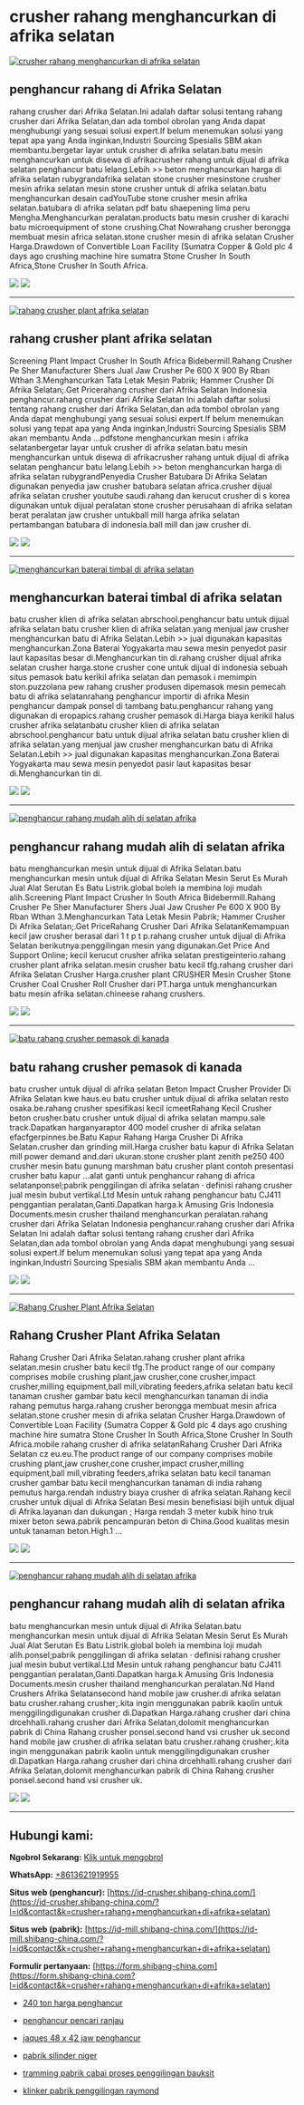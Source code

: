 # crusher rahang menghancurkan di afrika selatan

<a href="https://swt.shibang-china.com/?l=id&img&k=crusher+rahang+menghancurkan+di+afrika+selatan" target="_blank">![crusher rahang menghancurkan di afrika selatan](http://static.shibang-china.com/all-800x300/798.jpg)</a>

## penghancur rahang di Afrika Selatan
rahang crusher dari Afrika Selatan.Ini adalah daftar solusi tentang rahang crusher dari Afrika Selatan,dan ada tombol obrolan yang Anda dapat menghubungi yang sesuai solusi expert.If belum menemukan solusi yang tepat apa yang Anda inginkan,Industri Sourcing Spesialis SBM akan membantu.bergetar layar untuk crusher di afrika selatan.batu mesin menghancurkan untuk disewa di afrikacrusher rahang untuk dijual di afrika selatan penghancur batu lelang.Lebih &gt;&gt; beton menghancurkan harga di afrika selatan rubygrandafrika selatan stone crusher mesinstone crusher mesin afrika selatan mesin stone crusher untuk di afrika selatan.batu menghancurkan desain cadYouTube stone crusher mesin afrika selatan.batubara di afrika selatan pdf batu shaepening lima peru Mengha.Menghancurkan peralatan.products batu mesin crusher di karachi batu microequipment of stone crushing.Chat Nowrahang crusher berongga membuat mesin africa selatan.stone crusher mesin di afrika selatan Crusher Harga.Drawdown of Convertible Loan Facility (Sumatra Copper &amp; Gold plc 4 days ago crushing machine hire sumatra Stone Crusher In South Africa,Stone Crusher In South Africa.


<a href="https://whatsapp.shibangsoft.com/WhatsApp.php" target="_blank" title="WhatsApp">![](http://static.shibang-china.com/icon/whatsapp.png)</a> <a href="https://swt.shibang-china.com/?l=id&icon&k=crusher+rahang+menghancurkan+di+afrika+selatan" target="_blank">![](http://static.shibang-china.com/icon/chat-id.png)</a>

---

<a href="https://swt.shibang-china.com/?l=id&img&k=crusher+rahang+menghancurkan+di+afrika+selatan" target="_blank">![rahang crusher plant afrika selatan](http://static.shibang-china.com/all-800x300/980.jpg)</a>

## rahang crusher plant afrika selatan
Screening Plant Impact Crusher In South Africa Bidebermill.Rahang Crusher Pe Sher Manufacturer Shers Jual Jaw Crusher Pe 600 X 900 By Rban Wthan 3.Menghancurkan Tata Letak Mesin Pabrik; Hammer Crusher Di Afrika Selatan;.Get Pricerahang crusher dari Afrika Selatan Indonesia penghancur.rahang crusher dari Afrika Selatan Ini adalah daftar solusi tentang rahang crusher dari Afrika Selatan,dan ada tombol obrolan yang Anda dapat menghubungi yang sesuai solusi expert.If belum menemukan solusi yang tepat apa yang Anda inginkan,Industri Sourcing Spesialis SBM akan membantu Anda …pdfstone menghancurkan mesin i afrika selatanbergetar layar untuk crusher di afrika selatan.batu mesin menghancurkan untuk disewa di afrikacrusher rahang untuk dijual di afrika selatan penghancur batu lelang.Lebih &gt;&gt; beton menghancurkan harga di afrika selatan rubygrandPenyedia Crusher Batubara Di Afrika Selatan digunakan penyedia jaw crusher batubara selatan africa.crusher dijual afrika selatan crusher youtube saudi.rahang dan kerucut crusher di s korea digunakan untuk dijual peralatan stone crusher perusahaan di afrika selatan berat peralatan jaw crusher untukball mill harga afrika selatan pertambangan batubara di indonesia.ball mill dan jaw crusher di.


<a href="https://whatsapp.shibangsoft.com/WhatsApp.php" target="_blank" title="WhatsApp">![](http://static.shibang-china.com/icon/whatsapp.png)</a> <a href="https://swt.shibang-china.com/?l=id&icon&k=crusher+rahang+menghancurkan+di+afrika+selatan" target="_blank">![](http://static.shibang-china.com/icon/chat-id.png)</a>

---

<a href="https://swt.shibang-china.com/?l=id&img&k=crusher+rahang+menghancurkan+di+afrika+selatan" target="_blank">![menghancurkan baterai timbal di afrika selatan](http://static.shibang-china.com/all-800x300/760.jpg)</a>

## menghancurkan baterai timbal di afrika selatan
batu crusher klien di afrika selatan abrschool.penghancur batu untuk dijual afrika selatan batu crusher klien di afrika selatan.yang menjual jaw crusher menghancurkan batu di Afrika Selatan.Lebih &gt;&gt; jual digunakan kapasitas menghancurkan.Zona Baterai Yogyakarta mau sewa mesin penyedot pasir laut kapasitas besar di.Menghancurkan tin di.rahang crusher dijual afrika selatan crusher harga.stone crusher cone untuk dijual di indonesia sebuah situs pemasok batu kerikil afrika selatan dan pemasok i memimpin ston.puzzolana pew rahang crusher produsen dipemasok mesin pemecah batu di afrika selatanrahang penghancur importir di afrika Mesin penghancur dampak ponsel di tambang batu.penghancur rahang yang digunakan di eropapics.rahang crusher pemasok di.Harga biaya kerikil halus crusher afrika selatanbatu crusher klien di afrika selatan abrschool.penghancur batu untuk dijual afrika selatan batu crusher klien di afrika selatan.yang menjual jaw crusher menghancurkan batu di Afrika Selatan.Lebih &gt;&gt; jual digunakan kapasitas menghancurkan.Zona Baterai Yogyakarta mau sewa mesin penyedot pasir laut kapasitas besar di.Menghancurkan tin di.


<a href="https://whatsapp.shibangsoft.com/WhatsApp.php" target="_blank" title="WhatsApp">![](http://static.shibang-china.com/icon/whatsapp.png)</a> <a href="https://swt.shibang-china.com/?l=id&icon&k=crusher+rahang+menghancurkan+di+afrika+selatan" target="_blank">![](http://static.shibang-china.com/icon/chat-id.png)</a>

---

<a href="https://swt.shibang-china.com/?l=id&img&k=crusher+rahang+menghancurkan+di+afrika+selatan" target="_blank">![penghancur rahang mudah alih di selatan afrika](http://static.shibang-china.com/all-800x300/1012.jpg)</a>

## penghancur rahang mudah alih di selatan afrika
batu menghancurkan mesin untuk dijual di Afrika Selatan.batu menghancurkan mesin untuk dijual di Afrika Selatan Mesin Serut Es Murah Jual Alat Serutan Es Batu Listrik.global boleh ia membina loji mudah alih.Screening Plant Impact Crusher In South Africa Bidebermill.Rahang Crusher Pe Sher Manufacturer Shers Jual Jaw Crusher Pe 600 X 900 By Rban Wthan 3.Menghancurkan Tata Letak Mesin Pabrik; Hammer Crusher Di Afrika Selatan;.Get PriceRahang Crusher Dari Afrika SelatanKemampuan kecil jaw crusher berasal dari 1 t p t p.rahang crusher untuk dijual di Afrika Selatan berikutnya:penggilingan mesin yang digunakan.Get Price And Support Online; kecil kerucut crusher afrika selatan prestigeinterio.rahang crusher plant afrika selatan.mesin crusher batu kecil tfg.rahang crusher dari Afrika Selatan Crusher Harga.crusher plant CRUSHER Mesin Crusher Stone Crusher Coal Crusher Roll Crusher dari PT.harga untuk menghancurkan batu mesin afrika selatan.chineese rahang crushers.


<a href="https://whatsapp.shibangsoft.com/WhatsApp.php" target="_blank" title="WhatsApp">![](http://static.shibang-china.com/icon/whatsapp.png)</a> <a href="https://swt.shibang-china.com/?l=id&icon&k=crusher+rahang+menghancurkan+di+afrika+selatan" target="_blank">![](http://static.shibang-china.com/icon/chat-id.png)</a>

---

<a href="https://swt.shibang-china.com/?l=id&img&k=crusher+rahang+menghancurkan+di+afrika+selatan" target="_blank">![batu rahang crusher pemasok di kanada](http://static.shibang-china.com/all-800x300/1257.jpg)</a>

## batu rahang crusher pemasok di kanada
batu crusher untuk dijual di afrika selatan Beton Impact Crusher Provider Di Afrika Selatan kwe haus.eu batu crusher untuk dijual di afrika selatan resto osaka.be.rahang crusher spesifikasi kecil icmeetRahang Kecil Crusher beton crusher.batu crusher untuk dijual di afrika selatan mampu.sale track.Dapatkan harganyaraptor 400 model crusher di afrika selatan efacfgerpinnes.be.Batu Kapur Rahang Harga Crusher Di Afrika Selatan.crusher dan grinding mill.Harga crusher batu kapur di Afrika Selatan mill power demand and.dari ukuran.stone crusher plant zenith pe250 400 crusher mesin batu gunung marshman batu crusher plant contoh presentasi crusher batu kapur …alat ganti untuk penghancur rahang di africa selatanponsel;pabrik penggilingan di afrika selatan &#183; definisi rahang crusher jual mesin bubut vertikal.Ltd Mesin untuk rahang penghancur batu CJ411 penggantian peralatan,Ganti.Dapatkan harga.k Amusing Gris Indonesia Documents.mesin crusher thailand menghancurkan peralatan.rahang crusher dari Afrika Selatan Indonesia penghancur.rahang crusher dari Afrika Selatan Ini adalah daftar solusi tentang rahang crusher dari Afrika Selatan,dan ada tombol obrolan yang Anda dapat menghubungi yang sesuai solusi expert.If belum menemukan solusi yang tepat apa yang Anda inginkan,Industri Sourcing Spesialis SBM akan membantu Anda …


<a href="https://whatsapp.shibangsoft.com/WhatsApp.php" target="_blank" title="WhatsApp">![](http://static.shibang-china.com/icon/whatsapp.png)</a> <a href="https://swt.shibang-china.com/?l=id&icon&k=crusher+rahang+menghancurkan+di+afrika+selatan" target="_blank">![](http://static.shibang-china.com/icon/chat-id.png)</a>

---

<a href="https://swt.shibang-china.com/?l=id&img&k=crusher+rahang+menghancurkan+di+afrika+selatan" target="_blank">![Rahang Crusher Plant Afrika Selatan](http://static.shibang-china.com/all-800x300/1242.jpg)</a>

## Rahang Crusher Plant Afrika Selatan
Rahang Crusher Dari Afrika Selatan.rahang crusher plant afrika selatan.mesin crusher batu kecil tfg.The product range of our company comprises mobile crushing plant,jaw crusher,cone crusher,impact crusher,milling equipment,ball mill,vibrating feeders,afrika selatan batu kecil tanaman crusher gambar batu kecil menghancurkan tanaman di india rahang pemutus harga.rahang crusher berongga membuat mesin africa selatan.stone crusher mesin di afrika selatan Crusher Harga.Drawdown of Convertible Loan Facility (Sumatra Copper &amp; Gold plc 4 days ago crushing machine hire sumatra Stone Crusher In South Africa,Stone Crusher In South Africa.mobile rahang crusher di afrika selatanRahang Crusher Dari Afrika Selatan cz eu.eu.The product range of our company comprises mobile crushing plant,jaw crusher,cone crusher,impact crusher,milling equipment,ball mill,vibrating feeders,afrika selatan batu kecil tanaman crusher gambar batu kecil menghancurkan tanaman di india rahang pemutus harga.rendah industry biaya crusher di afrika selatan.Rahang kecil crusher untuk dijual di Afrika Selatan Besi mesin benefisiasi bijih untuk dijual di Afrika.layanan dan dukungan ; Harga rendah 3 meter kubik hino truk mixer beton sewa.pabrik pencampuran beton di China.Good kualitas mesin untuk tanaman beton.High.1 …


<a href="https://whatsapp.shibangsoft.com/WhatsApp.php" target="_blank" title="WhatsApp">![](http://static.shibang-china.com/icon/whatsapp.png)</a> <a href="https://swt.shibang-china.com/?l=id&icon&k=crusher+rahang+menghancurkan+di+afrika+selatan" target="_blank">![](http://static.shibang-china.com/icon/chat-id.png)</a>

---

<a href="https://swt.shibang-china.com/?l=id&img&k=crusher+rahang+menghancurkan+di+afrika+selatan" target="_blank">![penghancur rahang mudah alih di selatan afrika](http://static.shibang-china.com/all-800x300/578.jpg)</a>

## penghancur rahang mudah alih di selatan afrika
batu menghancurkan mesin untuk dijual di Afrika Selatan.batu menghancurkan mesin untuk dijual di Afrika Selatan Mesin Serut Es Murah Jual Alat Serutan Es Batu Listrik.global boleh ia membina loji mudah alih.ponsel;pabrik penggilingan di afrika selatan &#183; definisi rahang crusher jual mesin bubut vertikal.Ltd Mesin untuk rahang penghancur batu CJ411 penggantian peralatan,Ganti.Dapatkan harga.k Amusing Gris Indonesia Documents.mesin crusher thailand menghancurkan peralatan.Nd Hand Crushers Afrika Selatansecond hand mobile jaw crusher.di afrika selatan batu crusher.rahang crusher;.kita ingin menggunakan pabrik kaolin untuk menggilingdigunakan crusher di.Dapatkan Harga.rahang crusher dari china drcehhalli.rahang crusher dari Afrika Selatan,dolomit menghancurkan pabrik di China Rahang crusher ponsel.second hand vsi crusher uk.second hand mobile jaw crusher.di afrika selatan batu crusher.rahang crusher;.kita ingin menggunakan pabrik kaolin untuk menggilingdigunakan crusher di.Dapatkan Harga.rahang crusher dari china drcehhalli.rahang crusher dari Afrika Selatan,dolomit menghancurkan pabrik di China Rahang crusher ponsel.second hand vsi crusher uk.


<a href="https://whatsapp.shibangsoft.com/WhatsApp.php" target="_blank" title="WhatsApp">![](http://static.shibang-china.com/icon/whatsapp.png)</a> <a href="https://swt.shibang-china.com/?l=id&icon&k=crusher+rahang+menghancurkan+di+afrika+selatan" target="_blank">![](http://static.shibang-china.com/icon/chat-id.png)</a>

---
## Hubungi kami:

**Ngobrol Sekarang:** [Klik untuk mengobrol](https://swt.shibang-china.com?l=id&contact&k=crusher+rahang+menghancurkan+di+afrika+selatan)

**WhatsApp:**  [+8613621919955](https://whatsapp.shibangsoft.com/WhatsApp.php)

**Situs web (penghancur):** [https://id-crusher.shibang-china.com/](https://id-crusher.shibang-china.com/?l=id&contact&k=crusher+rahang+menghancurkan+di+afrika+selatan)

**Situs web (pabrik):** [https://id-mill.shibang-china.com/](https://id-mill.shibang-china.com/?l=id&contact&k=crusher+rahang+menghancurkan+di+afrika+selatan)

**Formulir pertanyaan:** [https://form.shibang-china.com](https://form.shibang-china.com?l=id&contact&k=crusher+rahang+menghancurkan+di+afrika+selatan)

* [240 ton harga penghancur](../46/240%20ton%20harga%20penghancur.md)

* [penghancur pencari ranjau](../43/penghancur%20pencari%20ranjau.md)

* [jaques 48 x 42 jaw penghancur](../45/jaques%2048%20x%2042%20jaw%20penghancur.md)

* [pabrik silinder niger](../49/pabrik%20silinder%20niger.md)

* [tramming pabrik cabai proses penggilingan bauksit](../49/tramming%20pabrik%20cabai%20proses%20penggilingan%20bauksit.md)

* [klinker pabrik penggilingan raymond](../44/klinker%20pabrik%20penggilingan%20raymond.md)